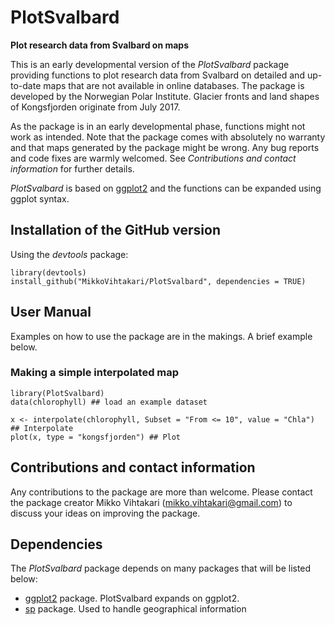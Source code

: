 PlotSvalbard
======
**Plot research data from Svalbard on maps**

This is an early developmental version of the *PlotSvalbard* package providing functions to plot research data from Svalbard on detailed and up-to-date maps that are not available in online databases. The package is developed by the Norwegian Polar Institute. Glacier fronts and land shapes of Kongsfjorden originate from July 2017.

As the package is in an early developmental phase, functions might not work as intended. Note that the package comes with absolutely no warranty and that maps generated by the package might be wrong. Any bug reports and code fixes are warmly welcomed. See *Contributions and contact information* for further details.

*PlotSvalbard* is based on [ggplot2][ggplot2] and the functions can be expanded using ggplot syntax.

Installation of the GitHub version
-------
Using the *devtools* package:
```{r}
library(devtools)
install_github("MikkoVihtakari/PlotSvalbard", dependencies = TRUE)
```

User Manual
-------
Examples on how to use the package are in the makings. A brief example below. 

### Making a simple interpolated map ###

```{r}
library(PlotSvalbard)
data(chlorophyll) ## load an example dataset

x <- interpolate(chlorophyll, Subset = "From <= 10", value = "Chla") ## Interpolate
plot(x, type = "kongsfjorden") ## Plot
```

Contributions and contact information
-------
Any contributions to the package are more than welcome. Please contact the package creator Mikko Vihtakari (<mikko.vihtakari@gmail.com>) to discuss your ideas on improving the package.

Dependencies
--------
The *PlotSvalbard* package depends on many packages that will be listed below:

- [ggplot2][ggplot2] package. PlotSvalbard expands on ggplot2.
- [sp][sp] package. Used to handle geographical information

[sp]: https://cran.r-project.org/web/packages/sp/index.html
[ggplot2]: http://ggplot2.tidyverse.org/reference/
